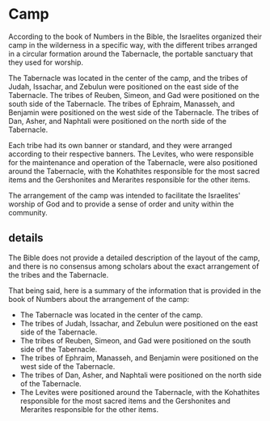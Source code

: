 # Camp

According to the book of Numbers in the Bible, the Israelites organized their camp in the wilderness in a specific way, with the different tribes arranged in a circular formation around the Tabernacle, the portable sanctuary that they used for worship.

The Tabernacle was located in the center of the camp, and the tribes of Judah, Issachar, and Zebulun were positioned on the east side of the Tabernacle. The tribes of Reuben, Simeon, and Gad were positioned on the south side of the Tabernacle. The tribes of Ephraim, Manasseh, and Benjamin were positioned on the west side of the Tabernacle. The tribes of Dan, Asher, and Naphtali were positioned on the north side of the Tabernacle.

Each tribe had its own banner or standard, and they were arranged according to their respective banners. The Levites, who were responsible for the maintenance and operation of the Tabernacle, were also positioned around the Tabernacle, with the Kohathites responsible for the most sacred items and the Gershonites and Merarites responsible for the other items.

The arrangement of the camp was intended to facilitate the Israelites' worship of God and to provide a sense of order and unity within the community.

## details

The Bible does not provide a detailed description of the layout of the camp, and there is no consensus among scholars about the exact arrangement of the tribes and the Tabernacle.

That being said, here is a summary of the information that is provided in the book of Numbers about the arrangement of the camp:

* The Tabernacle was located in the center of the camp.
* The tribes of Judah, Issachar, and Zebulun were positioned on the east side of the Tabernacle.
* The tribes of Reuben, Simeon, and Gad were positioned on the south side of the Tabernacle.
* The tribes of Ephraim, Manasseh, and Benjamin were positioned on the west side of the Tabernacle.
* The tribes of Dan, Asher, and Naphtali were positioned on the north side of the Tabernacle.
* The Levites were positioned around the Tabernacle, with the Kohathites responsible for the most sacred items and the Gershonites and Merarites responsible for the other items.

